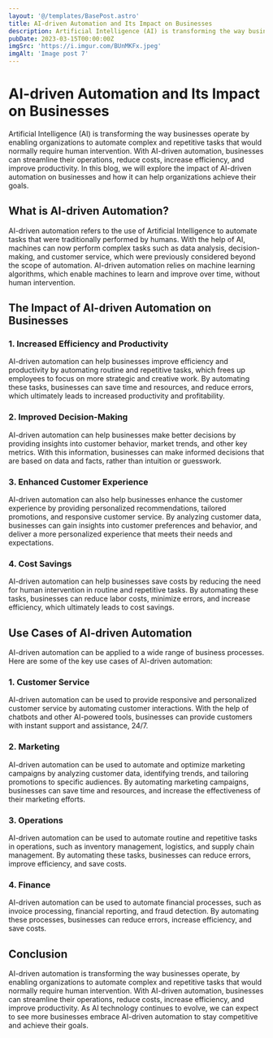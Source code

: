 ```yaml
---
layout: '@/templates/BasePost.astro'
title: AI-driven Automation and Its Impact on Businesses
description: Artificial Intelligence (AI) is transforming the way businesses operate by enabling organizations to automate complex and repetitive tasks that would normally require human intervention. With AI-driven automation, businesses can streamline their operations, reduce costs, increase efficiency, and improve productivity. In this blog, we will explore the impact of AI-driven automation on businesses and how it can help organizations achieve their goals.
pubDate: 2023-03-15T00:00:00Z
imgSrc: 'https://i.imgur.com/BUnMKFx.jpeg'
imgAlt: 'Image post 7'
---
```


# AI-driven Automation and Its Impact on Businesses

Artificial Intelligence (AI) is transforming the way businesses operate by enabling organizations to automate complex and repetitive tasks that would normally require human intervention. With AI-driven automation, businesses can streamline their operations, reduce costs, increase efficiency, and improve productivity. In this blog, we will explore the impact of AI-driven automation on businesses and how it can help organizations achieve their goals.

## What is AI-driven Automation?

AI-driven automation refers to the use of Artificial Intelligence to automate tasks that were traditionally performed by humans. With the help of AI, machines can now perform complex tasks such as data analysis, decision-making, and customer service, which were previously considered beyond the scope of automation. AI-driven automation relies on machine learning algorithms, which enable machines to learn and improve over time, without human intervention.

## The Impact of AI-driven Automation on Businesses

### 1. Increased Efficiency and Productivity
AI-driven automation can help businesses improve efficiency and productivity by automating routine and repetitive tasks, which frees up employees to focus on more strategic and creative work. By automating these tasks, businesses can save time and resources, and reduce errors, which ultimately leads to increased productivity and profitability.

### 2. Improved Decision-Making
AI-driven automation can help businesses make better decisions by providing insights into customer behavior, market trends, and other key metrics. With this information, businesses can make informed decisions that are based on data and facts, rather than intuition or guesswork.

### 3. Enhanced Customer Experience
AI-driven automation can also help businesses enhance the customer experience by providing personalized recommendations, tailored promotions, and responsive customer service. By analyzing customer data, businesses can gain insights into customer preferences and behavior, and deliver a more personalized experience that meets their needs and expectations.

### 4. Cost Savings
AI-driven automation can help businesses save costs by reducing the need for human intervention in routine and repetitive tasks. By automating these tasks, businesses can reduce labor costs, minimize errors, and increase efficiency, which ultimately leads to cost savings.


## Use Cases of AI-driven Automation

AI-driven automation can be applied to a wide range of business processes. Here are some of the key use cases of AI-driven automation:

### 1. Customer Service
AI-driven automation can be used to provide responsive and personalized customer service by automating customer interactions. With the help of chatbots and other AI-powered tools, businesses can provide customers with instant support and assistance, 24/7.

### 2. Marketing
AI-driven automation can be used to automate and optimize marketing campaigns by analyzing customer data, identifying trends, and tailoring promotions to specific audiences. By automating marketing campaigns, businesses can save time and resources, and increase the effectiveness of their marketing efforts.

### 3. Operations
AI-driven automation can be used to automate routine and repetitive tasks in operations, such as inventory management, logistics, and supply chain management. By automating these tasks, businesses can reduce errors, improve efficiency, and save costs.

### 4. Finance
AI-driven automation can be used to automate financial processes, such as invoice processing, financial reporting, and fraud detection. By automating these processes, businesses can reduce errors, increase efficiency, and save costs.


## Conclusion
AI-driven automation is transforming the way businesses operate, by enabling organizations to automate complex and repetitive tasks that would normally require human intervention. With AI-driven automation, businesses can streamline their operations, reduce costs, increase efficiency, and improve productivity. As AI technology continues to evolve, we can expect to see more businesses embrace AI-driven automation to stay competitive and achieve their goals.